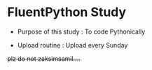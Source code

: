 # FluentPython Study 

* Purpose of this study : To code Pythonically

* Upload routine : Upload every Sunday


~~plz do not zaksimsamil....~~
